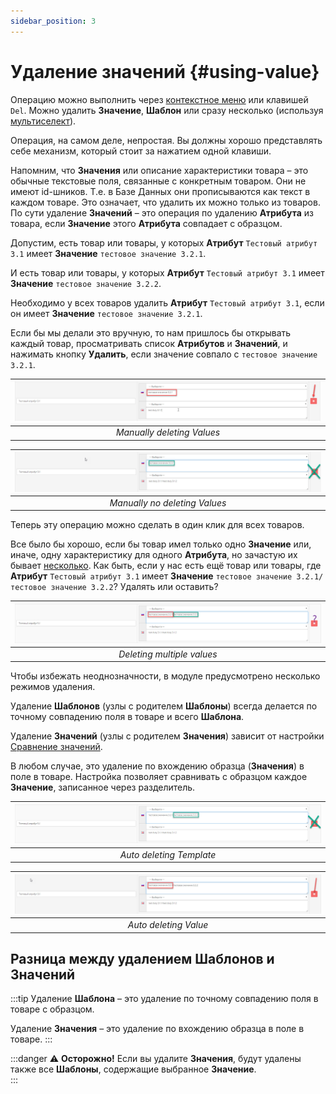 ```yaml
---
sidebar_position: 3
---
```


# Удаление значений {#using-value}

Операцию можно выполнить через [контекстное меню](#using-context-menu) или клавишей `Del`. Можно удалить **Значение**, **Шаблон** или сразу несколько (используя [мультиселект](#using-select)).

Операция, на самом деле, непростая. Вы должны хорошо представлять себе механизм, который стоит за нажатием одной клавиши.

Напомним, что **Значения** или описание характеристики товара – это обычные текстовые поля, связанные с конкретным товаром. Они не имеют id-шников. Т.е. в Базе Данных они прописываются как текст в каждом товаре. Это означает, что удалить их можно только из товаров. По сути удаление **Значений** – это операция по удалению **Атрибута** из товара, если **Значение** этого **Атрибута** совпадает с образцом.

Допустим, есть товар или товары, у которых **Атрибут** `Тестовый атрибут 3.1` имеет **Значение** `тестовое значение 3.2.1`.

И есть товар или товары, у которых **Атрибут** `Тестовый атрибут 3.1` имеет **Значение** `тестовое значение 3.2.2`.

Необходимо у всех товаров удалить **Атрибут** `Тестовый атрибут 3.1`, если он имеет **Значение** `тестовое значение 3.2.1`.

Если бы мы делали это вручную, то нам пришлось бы открывать каждый товар, просматривать список **Атрибутов** и **Значений**, и нажимать кнопку **Удалить**, если значение совпало с `тестовое значение 3.2.1`.

| ![Manually deleting Values](/img/tutorial/product1.jpg) |
|:--:|
| *Manually deleting Values* |

| ![Manually no deleting Values](/img/tutorial/product2.jpg) |
|:--:|
| *Manually no deleting Values* |

Теперь эту операцию можно сделать в один клик для всех товаров.

Все было бы хорошо, если бы товар имел только одно **Значение** или, иначе, одну характеристику для одного **Атрибута**, но зачастую их бывает [несколько](theory.html#theory-template). Как быть, если у нас есть ещё товар или товары, где **Атрибут** `Тестовый атрибут 3.1` имеет **Значение** `тестовое значение 3.2.1/тестовое значение 3.2.2`? Удалять или оставить?

| ![Deleting multiple values](/img/tutorial/product3.jpg) |
|:--:|
| *Deleting multiple values* |

Чтобы избежать неоднозначности, в модуле предусмотрено несколько режимов удаления.

Удаление **Шаблонов** (узлы с родителем **Шаблоны**) всегда делается по точному совпадению поля в товаре и всего **Шаблона**.

Удаление **Значений** (узлы с родителем **Значения**) зависит от настройки [Сравнение значений](settings.html#settings-compare).

В любом случае, это удаление по вхождению образца (**Значения**) в поле в товаре. Настройка позволяет сравнивать с образцом каждое **Значение**, записанное через разделитель.

| ![Auto deleting Template](/img/tutorial/product4.jpg) |
|:--:|
| *Auto deleting Template* |

| ![Auto deleting Value](/img/tutorial/product5.jpg) |
|:--:|
| *Auto deleting Value* |

## Разница между удалением **Шаблонов** и **Значений**

:::tip
Удаление **Шаблона** – это удаление по точному совпадению поля в товаре с образцом.

Удаление **Значения** – это удаление по вхождению образца в поле в товаре.
:::

:::danger
⚠ **Осторожно!** Если вы удалите **Значения**, будут удалены также все **Шаблоны**, содержащие выбранное **Значение**.  
:::
